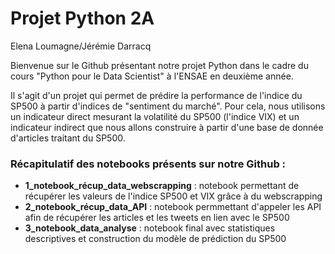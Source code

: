 # Projet Python 2A
Elena Loumagne/Jérémie Darracq

Bienvenue sur le Github présentant notre projet Python dans le cadre du cours "Python pour le Data Scientist" à l'ENSAE en deuxième année.  

Il s'agit d'un projet qui permet de prédire la performance de l'indice du SP500 à partir d'indices de "sentiment du marché". Pour cela, nous utilisons un indicateur direct mesurant la volatilité du SP500 (l'indice VIX) et un indicateur indirect que nous allons construire à partir d'une base de donnée d'articles traitant du SP500. 

### Récapitulatif des notebooks présents sur notre Github : 

- __1_notebook_récup_data_webscrapping__ : notebook permettant de récupérer les valeurs de l'indice SP500 et VIX grâce à du webscrapping
- __2_notebook_récup_data_API__ : notebook permmettant d'appeler les API afin de récupérer les articles et les tweets en lien avec le SP500
- __3_notebook_data_analyse__ : notebook final avec statistiques descriptives et construction du modèle de prédiction du SP500

